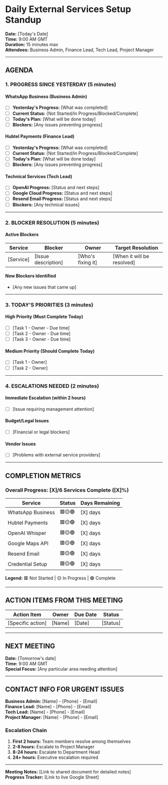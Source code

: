 # Daily External Services Setup Standup

**Date:** [Today's Date]  
**Time:** 9:00 AM GMT  
**Duration:** 15 minutes max  
**Attendees:** Business Admin, Finance Lead, Tech Lead, Project Manager

---

## AGENDA

### 1. PROGRESS SINCE YESTERDAY (5 minutes)

#### WhatsApp Business (Business Admin)
- [ ] **Yesterday's Progress:** [What was completed]
- [ ] **Current Status:** [Not Started/In Progress/Blocked/Complete]
- [ ] **Today's Plan:** [What will be done today]
- [ ] **Blockers:** [Any issues preventing progress]

#### Hubtel Payments (Finance Lead)  
- [ ] **Yesterday's Progress:** [What was completed]
- [ ] **Current Status:** [Not Started/In Progress/Blocked/Complete]
- [ ] **Today's Plan:** [What will be done today]
- [ ] **Blockers:** [Any issues preventing progress]

#### Technical Services (Tech Lead)
- [ ] **OpenAI Progress:** [Status and next steps]
- [ ] **Google Cloud Progress:** [Status and next steps] 
- [ ] **Resend Email Progress:** [Status and next steps]
- [ ] **Blockers:** [Any technical issues]

---

### 2. BLOCKER RESOLUTION (5 minutes)

#### Active Blockers
| Service | Blocker | Owner | Target Resolution |
|---------|---------|--------|------------------|
| [Service] | [Issue description] | [Who's fixing it] | [When it will be resolved] |

#### New Blockers Identified
- [Any new issues that came up]

---

### 3. TODAY'S PRIORITIES (3 minutes)

#### High Priority (Must Complete Today)
- [ ] [Task 1 - Owner - Due time]
- [ ] [Task 2 - Owner - Due time]
- [ ] [Task 3 - Owner - Due time]

#### Medium Priority (Should Complete Today)
- [ ] [Task 1 - Owner]
- [ ] [Task 2 - Owner]

---

### 4. ESCALATIONS NEEDED (2 minutes)

#### Immediate Escalation (within 2 hours)
- [ ] [Issue requiring management attention]

#### Budget/Legal Issues  
- [ ] [Financial or legal blockers]

#### Vendor Issues
- [ ] [Problems with external service providers]

---

## COMPLETION METRICS

### Overall Progress: [X]/6 Services Complete ([X]%)

| Service | Status | Days Remaining |
|---------|--------|----------------|
| WhatsApp Business | 🟥🟡🟢 | [X] days |
| Hubtel Payments | 🟥🟡🟢 | [X] days |
| OpenAI Whisper | 🟥🟡🟢 | [X] days |
| Google Maps API | 🟥🟡🟢 | [X] days |
| Resend Email | 🟥🟡🟢 | [X] days |
| Credential Setup | 🟥🟡🟢 | [X] days |

**Legend:** 🟥 Not Started | 🟡 In Progress | 🟢 Complete

---

## ACTION ITEMS FROM THIS MEETING

| Action Item | Owner | Due Date | Status |
|-------------|-------|----------|--------|
| [Specific action] | [Name] | [Date] | [Status] |

---

## NEXT MEETING
**Date:** [Tomorrow's date]  
**Time:** 9:00 AM GMT  
**Special Focus:** [Any particular area needing attention]

---

## CONTACT INFO FOR URGENT ISSUES

**Business Admin:** [Name] - [Phone] - [Email]  
**Finance Lead:** [Name] - [Phone] - [Email]  
**Tech Lead:** [Name] - [Phone] - [Email]  
**Project Manager:** [Name] - [Phone] - [Email]

### Escalation Chain
1. **First 2 hours:** Team members resolve among themselves
2. **2-8 hours:** Escalate to Project Manager  
3. **8-24 hours:** Escalate to Department Head
4. **24+ hours:** Executive escalation required

---

**Meeting Notes:** [Link to shared document for detailed notes]  
**Progress Tracker:** [Link to live Google Sheet]